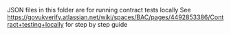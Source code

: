 JSON files in this folder are for running contract tests locally
See https://govukverify.atlassian.net/wiki/spaces/BAC/pages/4492853386/Contract+testing+locally for step by step guide